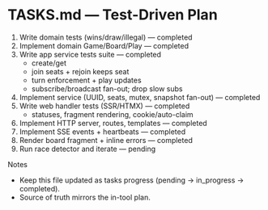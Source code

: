 # TASKS.md — Test-Driven Plan

1) Write domain tests (wins/draw/illegal) — completed
2) Implement domain Game/Board/Play — completed
3) Write app service tests suite — completed
   - create/get
   - join seats + rejoin keeps seat
   - turn enforcement + play updates
   - subscribe/broadcast fan-out; drop slow subs
4) Implement service (UUID, seats, mutex, snapshot fan-out) — completed
5) Write web handler tests (SSR/HTMX) — completed
   - statuses, fragment rendering, cookie/auto-claim
6) Implement HTTP server, routes, templates — completed
7) Implement SSE events + heartbeats — completed
8) Render board fragment + inline errors — completed
9) Run race detector and iterate — pending

Notes
- Keep this file updated as tasks progress (pending → in_progress → completed).
- Source of truth mirrors the in-tool plan.
